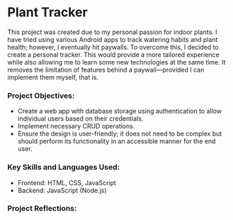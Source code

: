 # Plant Tracker

This project was created due to my personal passion for indoor plants. I have tried using various Android apps to track watering habits and plant health; however, I eventually hit paywalls. To overcome this, I decided to create a personal tracker. This would provide a more tailored experience while also allowing me to learn some new technologies at the same time. It removes the limitation of features behind a paywall—provided I can implement them myself, that is.

### Project Objectives:

* Create a web app with database storage using authentication to allow individual users based on their credentials.
* Implement necessary CRUD operations.
* Ensure the design is user-friendly; it does not need to be complex but should perform its functionality in an accessible manner for the end user.

### Key Skills and Languages Used:

* Frontend: HTML, CSS, JavaScript
* Backend: JavaScript (Node.js)

### Project Reflections:
